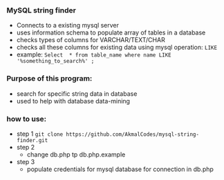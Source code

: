 ### MySQL string finder 

- Connects to a existing mysql server
- uses information schema to populate array of tables in a database
- checks types of columns for VARCHAR/TEXT/CHAR
- checks all these columns for existing data using mysql operation: ``` LIKE ```
- example:
``` Select  * from table_name where name LIKE '%something_to_search%' ; ```

### Purpose of this program:
- search for specific string data in database
- used to help with database data-mining

### how to use:

 - step 1
 ``` git clone https://github.com/AkmalCodes/mysql-string-finder.git ```
 - step 2
   - change db.php tp db.php.example
 - step 3
   - populate credentials for mysql database for connection in db.php
